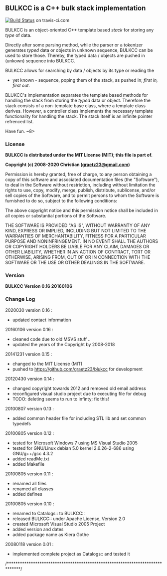 ## BULKCC is a C++ bulk stack implementation ##

[![Build Status](https://travis-ci.org/graetz23/bulkcc.svg?branch=master)](https://travis-ci.org/graetz23/bulkcc) on travis-ci.com

BULKCC is an object-oriented C++ template based _stack_ for storing any _type_ of
data. 

Directly after some parsing method, while the parser or a tokenizer generates
_typed_ data or objects in unknown sequence, BULKCC can be used to store those.
Thereby, the typed data / objects are pushed in (unkown) sequence into BULKCC.

BULKCC allows for searching by data / objects by its type or reading the
- yet known - sequence, poping them of the stack, as pushed in; _first in, first out_.

BLUKCC's implementation separates the template based methods for handling the stack
from storing the _typed_ data or object. Therefore the stack consists of a
non-template base class, where a template class derives. However, a controller
class implements the necessary template functionality for handling the stack.
The stack itself is an infinite pointer refrenced list.

Have fun. ~8>

### License ###

**BULKCC is distributed under the MIT License (MIT); this file is part of.**

**Copyright (c) 2008-2020 Christian (graetz23@gmail.com)**

Permission is hereby granted, free of charge, to any person obtaining a copy
of this software and associated documentation files (the "Software"), to deal
in the Software without restriction, including without limitation the rights
to use, copy, modify, merge, publish, distribute, sublicense, and/or sell
copies of the Software, and to permit persons to whom the Software is
furnished to do so, subject to the following conditions:

The above copyright notice and this permission notice shall be included in
all copies or substantial portions of the Software.

THE SOFTWARE IS PROVIDED "AS IS", WITHOUT WARRANTY OF ANY KIND, EXPRESS OR
IMPLIED, INCLUDING BUT NOT LIMITED TO THE WARRANTIES OF MERCHANTABILITY,
FITNESS FOR A PARTICULAR PURPOSE AND NONINFRINGEMENT. IN NO EVENT SHALL THE
AUTHORS OR COPYRIGHT HOLDERS BE LIABLE FOR ANY CLAIM, DAMAGES OR OTHER
LIABILITY, WHETHER IN AN ACTION OF CONTRACT, TORT OR OTHERWISE, ARISING FROM,
OUT OF OR IN CONNECTION WITH THE SOFTWARE OR THE USE OR OTHER DEALINGS IN
THE SOFTWARE.

### Version ###

**BULKCC Version 0.16 20160106**

### Change Log ###

2020030 version 0.16 :
- updated contact information

20160106 version 0.16 :
- cleaned code due to old MSVS stuff ..
- updated the years of the Copyright by 2008-2018

20141231 version 0.15 :
- changed to the MIT License (MIT)
- pushed to https://github.com/graetz23/blukcc for development

20120430 version 0.14 :
- changed copyright towards 2012 and removed old email address
- reconfigured visual studio project due to executing file for debug
- TODO: deleting seems to run to infinty; fix this!

20100807 version 0.13 :
- added common header file for including STL lib and set common typedefs

20100805 version 0.12 :
- tested for Microsoft Windows 7 using MS Visual Studio 2005
- tested for GNU/Linux debian 5.0 kernel 2.6.26-2-686 using GNU/g++/gcc 4.3.2
- added readMe.txt
- added Makefile

20100805 version 0.11 :
- renamed all files
- renamed all classes
- added defines

20100805 version 0.10 :
- renamed to Catalogs:: to BULKCC::
- released BULKCC:: under Apache License, Version 2.0
- created Microsoft Visual Studio 2005 Project
- added version and dates
- added package name as Kiera Gothe

20080118 version 0.01 :
- implemented complete project as Catalogs:: and tested it

/******************************************************************************/
